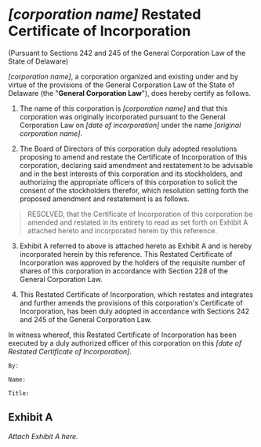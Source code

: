 *[corporation name]* Restated Certificate of Incorporation
==========================================================

(Pursuant to Sections 242 and 245 of the General Corporation Law of the State of Delaware)

*[corporation name]*, a corporation organized and existing under and by virtue of the provisions of the General Corporation Law of the State of Delaware (the "**General Corporation Law**"), does hereby certify as follows.

1. The name of this corporation is *[corporation name]* and that this corporation was originally incorporated pursuant to the General Corporation Law on *[date of incorporation]* under the name *[original corporation name]*.

2. The Board of Directors of this corporation duly adopted resolutions proposing to amend and restate the Certificate of Incorporation of this corporation, declaring said amendment and restatement to be advisable and in the best interests of this corporation and its stockholders, and authorizing the appropriate officers of this corporation to solicit the consent of the stockholders therefor, which resolution setting forth the proposed amendment and restatement is as follows.

> RESOLVED, that the Certificate of Incorporation of this corporation be amended and restated in its entirety to read as set forth on Exhibit A attached hereto and incorporated herein by this reference.

3. Exhibit A referred to above is attached hereto as Exhibit A and is hereby incorporated herein by this reference.  This Restated Certificate of Incorporation was approved by the holders of the requisite number of shares of this corporation in accordance with Section 228 of the General Corporation Law.

4.  This Restated Certificate of Incorporation, which restates and integrates and further amends the provisions of this corporation's Certificate of Incorporation, has been duly adopted in accordance with Sections 242 and 245 of the General Corporation Law.

In witness whereof, this Restated Certificate of Incorporation has been executed by a duly authorized officer of this corporation on this *[date of Restated Certificate of Incorporation]*.

    By:

    Name:

    Title:

Exhibit A
---------

_Attach Exhibit A here._
